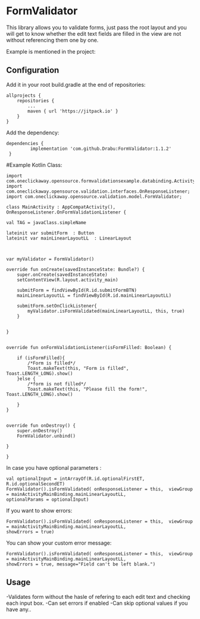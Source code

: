 FormValidator
========

This library  allows you to validate forms, just pass the root layout and you will get to know whether the edit text fields are filled in the view are not without referencing them one by one.

Example is mentioned in the project:


Configuration
-------------

Add it in your root build.gradle at the end of repositories:

    allprojects {
		repositories {
			...
			maven { url 'https://jitpack.io' }
		}
	}


Add the dependency: 

    dependencies {
	         implementation 'com.github.Drabu:FormValidator:1.1.2'
	 }
   


#Example Kotlin Class: 

    import com.oneclickaway.opensource.formvalidationsexample.databinding.ActivityMainBinding;
    import com.oneclickaway.opensource.validation.interfaces.OnResponseListener;
    import com.oneclickaway.opensource.validation.model.FormValidator;
    
    class MainActivity : AppCompatActivity(), OnResponseListener.OnFormValidationListener {

    val TAG = javaClass.simpleName

    lateinit var submitForm  : Button
    lateinit var mainLinearLayoutLL  : LinearLayout



    var myValidator = FormValidator()

    override fun onCreate(savedInstanceState: Bundle?) {
        super.onCreate(savedInstanceState)
        setContentView(R.layout.activity_main)

        submitForm = findViewById(R.id.submitFormBTN)
        mainLinearLayoutLL = findViewById(R.id.mainLinearLayoutLL)

        submitForm.setOnClickListener{
            myValidator.isFormValidated(mainLinearLayoutLL, this, true)
        }
        

    }


    override fun onFormValidationListener(isFormFilled: Boolean) {

        if (isFormFilled){
            /*Form is filled*/
            Toast.makeText(this, "Form is filled", Toast.LENGTH_LONG).show()
        }else {
            /*form is not filled*/
            Toast.makeText(this, "Please fill the form!", Toast.LENGTH_LONG).show()

        }
    }


    override fun onDestroy() {
        super.onDestroy()
        FormValidator.unbind()

    }
    
    }
   



In case you have optional parameters : 
        
 	val optionalInput = intArrayOf(R.id.optionalFirstET, R.id.optionalSecondET)
	FormValidator().isFormValidated( onResponseListener = this,  viewGroup = mainActivityMainBinding.mainLinearLayoutLL,
	optionalParams = optionalInput)
	

If you want to show errors: 
        
	FormValidator().isFormValidated( onResponseListener = this,  viewGroup = mainActivityMainBinding.mainLinearLayoutLL, 
	showErrors = true)
	


You can show your custom error message: 
        
	FormValidator().isFormValidated( onResponseListener = this,  viewGroup = mainActivityMainBinding.mainLinearLayoutLL, 
	showErrors = true, message="Field can't be left blank.")
	

Usage
-----
-Validates form without the hasle of refering to each edit text and checking each input box.
-Can set errors if enabled
-Can skip optional values if you have any.. 


